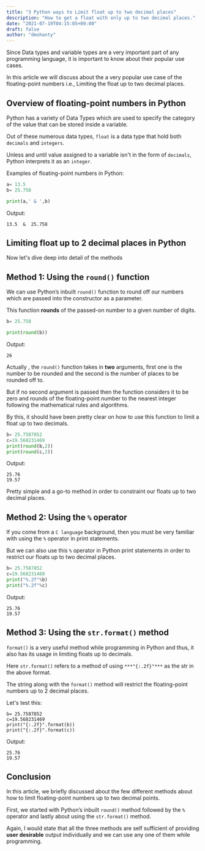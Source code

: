 ```yaml
---
title: "3 Python ways to Limit float up to two decimal places"
description: "How to get a float with only up to two decimal places."
date: "2021-07-19T04:15:05+09:00"
draft: false
author: "dmohanty"
---
```


Since Data types and variable types are a very important part of any programming language, it is important to know about their popular use cases.

In this article we will discuss about the a very popular use case of the floating-point numbers i.e., Limiting the float up to two decimal places.

## Overview of floating-point numbers in Python

Python has a variety of Data Types which are used to specify the category of the value that can be stored inside a variable.

Out of these numerous data types, `float` is a data type that hold both `decimals` and `integers`.

Unless and until value assigned to a variable isn't in the form of `decimals`, Python interprets it as an `integer`. 

Examples of floating-point numbers in Python:

```Python
a= 13.5
b= 25.758

print(a,' & ',b)
```

Output:
```
13.5  &  25.758
```

## Limiting float up to 2 decimal places in Python

Now let's dive deep into detail of the methods

## Method 1: Using the `round()` function

We can use Python’s inbuilt `round()` function to round off our numbers which are passed into the constructor as a parameter.

This function **rounds** of the passed-on number to a given number of digits.

```Python
b= 25.758

print(round(b))
```

Output:
```
26
```

Actually , the `round()` function takes in **two** arguments, first one is the number to be rounded and the second is the number of places to be rounded off to. 

But if no second argument is passed then the function considers it to be zero and rounds of the floating-point number to the nearest integer following the mathematical rules and algorithms. 

By this, it should have been pretty clear on how to use this function to limit a float up to two decimals.

```Python
b= 25.7587852
c=19.568231469
print(round(b,2))
print(round(c,2))
```

Output:
```
25.76
19.57
```

Pretty simple and a go-to method in order to constraint our floats up to two decimal places.

## Method 2: Using the `%` operator

If you come from a `C language` background, then you must be very familiar with using the `%` operator in print statements. 

But we can also use this `%` operator in Python print statements in order to restrict our floats up to two decimal places.

```Python
b= 25.7587852
c=19.568231469
print("%.2f"%b)
print("%.2f"%c)
```

Output:
```
25.76
19.57
```

## Method 3: Using the `str.format()` method

`format()` is a very useful method while programming in Python and thus, it also has its usage in limiting floats up to decimals.

Here `str.format()` refers to a method of using `***"{:.2f}"***` as the str in the above format.

The string along with the `format()` method will restrict the floating-point numbers up to 2 decimal places.

Let's test this:
```
b= 25.7587852
c=19.568231469
print("{:.2f}".format(b))
print("{:.2f}".format(c))
```

Output:
```
25.76
19.57
```


## Conclusion

In this article, we briefly discussed about the few different methods about how to limit floating-point numbers up to two decimal points. 

First, we started with Python’s inbuilt `round()` method followed by the `%` operator and lastly about using the `str.format()` method. 

Again, I would state that all the three methods are self sufficient of providing **user desirable** output individually and we can use any one of them while programming.







